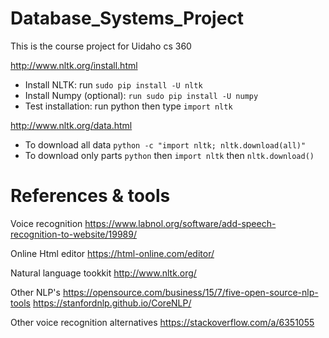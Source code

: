 # Database_Systems_Project
This is the course project for Uidaho cs 360

http://www.nltk.org/install.html
* Install NLTK: run `sudo pip install -U nltk`
* Install Numpy (optional): `run sudo pip install -U numpy`
* Test installation: run python then type `import nltk`

http://www.nltk.org/data.html
* To download all data `python -c "import nltk; nltk.download(all)"`
* To download only parts `python` then `import nltk` then `nltk.download()`


# References & tools
Voice recognition
https://www.labnol.org/software/add-speech-recognition-to-website/19989/

Online Html editor
https://html-online.com/editor/

Natural language tookkit
http://www.nltk.org/

Other NLP's
https://opensource.com/business/15/7/five-open-source-nlp-tools
https://stanfordnlp.github.io/CoreNLP/


Other voice recognition alternatives
https://stackoverflow.com/a/6351055
